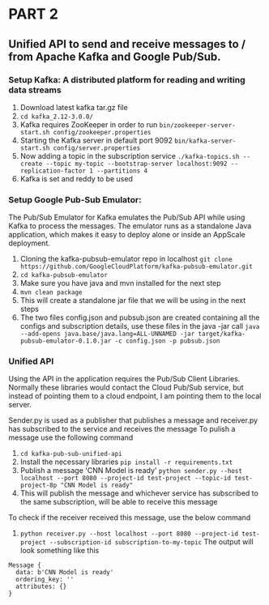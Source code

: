 # PART 2
## Unified API to send and receive messages to / from Apache Kafka and Google Pub/Sub.

### Setup Kafka: A distributed platform for reading and writing data streams ###
1. Download latest kafka tar.gz file
2. `cd kafka_2.12-3.0.0/`
3. Kafka requires ZooKeeper in order to run
`bin/zookeeper-server-start.sh config/zookeeper.properties`
4. Starting the Kafka server in default port 9092 
`bin/kafka-server-start.sh config/server.properties`
5. Now adding a topic in the subscription service 
`./kafka-topics.sh --create --topic my-topic --bootstrap-server localhost:9092 --replication-factor 1 --partitions 4` 
6. Kafka is set and reddy to be used

### Setup Google Pub-Sub Emulator: ###
The Pub/Sub Emulator for Kafka emulates the Pub/Sub API while using Kafka to process the messages. The emulator runs as a standalone Java application, which makes it easy to deploy alone or inside an AppScale deployment.
1. Cloning the kafka-pubsub-emulator repo in localhost
`git clone https://github.com/GoogleCloudPlatform/kafka-pubsub-emulator.git`
2. `cd kafka-pubsub-emulator`
3. Make sure you have java and mvn installed for the next step
4. `mvn clean package`
5. This will create a standalone jar file that we will be using in the next steps
6. The two files config.json and pubsub.json are created containing all the configs and subscription details, use these files in the java -jar call
`java --add-opens java.base/java.lang=ALL-UNNAMED -jar target/kafka-pubsub-emulator-0.1.0.jar -c config.json -p pubsub.json`

### Unified API ###
Using the API in the application requires the Pub/Sub Client Libraries. Normally these libraries would contact the Cloud Pub/Sub service, but instead of pointing them to a cloud endpoint, I am pointing them to the local server.

Sender.py is used as a publisher that publishes a message and receiver.py has subscribed to the service and receives the message
To pulish a message use the following command
1. `cd kafka-pub-sub-unified-api`
2. Install the necessary libraries
`pip install -r requirements.txt`
3. Publish a message 'CNN Model is ready'
`python sender.py --host localhost --port 8080 --project-id test-project --topic-id test-project-8p "CNN Model is ready"`
4. This will publish the message and whichever service has subscribed to the same subscription, will be able to receive this message

To check if the receiver received this message, use the below command
1. `python receiver.py --host localhost --port 8080 --project-id test-project --subscription-id subscription-to-my-topic`
The output will look something like this
```
Message {
  data: b'CNN Model is ready'
  ordering_key: ''
  attributes: {}
}
```


